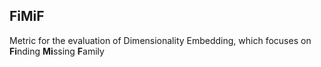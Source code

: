 ## FiMiF

Metric for the evaluation of Dimensionality Embedding, which focuses on **Fi**nding **Mi**ssing **F**amily

